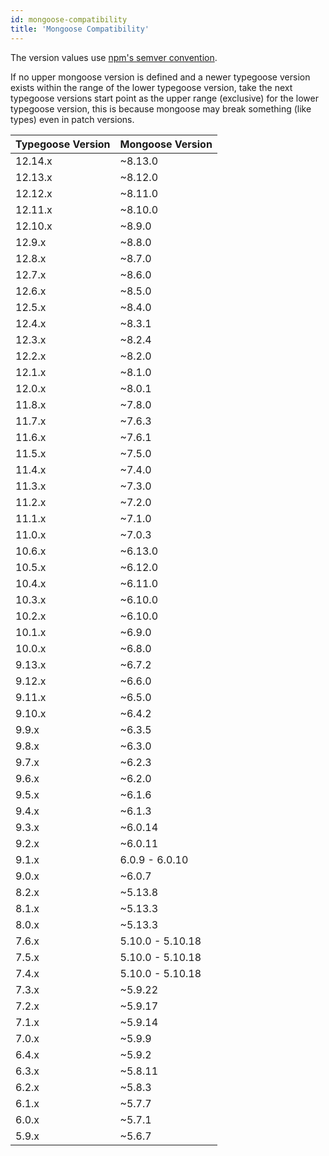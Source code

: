 ```yaml
---
id: mongoose-compatibility
title: 'Mongoose Compatibility'
---
```


The version values use [npm's semver convention](https://www.npmjs.com/package/semver).

If no upper mongoose version is defined and a newer typegoose version exists within the range of the lower typegoose version, take the next typegoose versions start point as the upper range (exclusive) for the lower typegoose version, this is because mongoose may break something (like types) even in patch versions.

| Typegoose Version | Mongoose Version |
| ----------------- | ---------------- |
| 12.14.x           | ~8.13.0          |
| 12.13.x           | ~8.12.0          |
| 12.12.x           | ~8.11.0          |
| 12.11.x           | ~8.10.0          |
| 12.10.x           | ~8.9.0           |
| 12.9.x            | ~8.8.0           |
| 12.8.x            | ~8.7.0           |
| 12.7.x            | ~8.6.0           |
| 12.6.x            | ~8.5.0           |
| 12.5.x            | ~8.4.0           |
| 12.4.x            | ~8.3.1           |
| 12.3.x            | ~8.2.4           |
| 12.2.x            | ~8.2.0           |
| 12.1.x            | ~8.1.0           |
| 12.0.x            | ~8.0.1           |
| 11.8.x            | ~7.8.0           |
| 11.7.x            | ~7.6.3           |
| 11.6.x            | ~7.6.1           |
| 11.5.x            | ~7.5.0           |
| 11.4.x            | ~7.4.0           |
| 11.3.x            | ~7.3.0           |
| 11.2.x            | ~7.2.0           |
| 11.1.x            | ~7.1.0           |
| 11.0.x            | ~7.0.3           |
| 10.6.x            | ~6.13.0          |
| 10.5.x            | ~6.12.0          |
| 10.4.x            | ~6.11.0          |
| 10.3.x            | ~6.10.0          |
| 10.2.x            | ~6.10.0          |
| 10.1.x            | ~6.9.0           |
| 10.0.x            | ~6.8.0           |
| 9.13.x            | ~6.7.2           |
| 9.12.x            | ~6.6.0           |
| 9.11.x            | ~6.5.0           |
| 9.10.x            | ~6.4.2           |
| 9.9.x             | ~6.3.5           |
| 9.8.x             | ~6.3.0           |
| 9.7.x             | ~6.2.3           |
| 9.6.x             | ~6.2.0           |
| 9.5.x             | ~6.1.6           |
| 9.4.x             | ~6.1.3           |
| 9.3.x             | ~6.0.14          |
| 9.2.x             | ~6.0.11          |
| 9.1.x             | 6.0.9 - 6.0.10   |
| 9.0.x             | ~6.0.7           |
| 8.2.x             | ~5.13.8          |
| 8.1.x             | ~5.13.3          |
| 8.0.x             | ~5.13.3          |
| 7.6.x             | 5.10.0 - 5.10.18 |
| 7.5.x             | 5.10.0 - 5.10.18 |
| 7.4.x             | 5.10.0 - 5.10.18 |
| 7.3.x             | ~5.9.22          |
| 7.2.x             | ~5.9.17          |
| 7.1.x             | ~5.9.14          |
| 7.0.x             | ~5.9.9           |
| 6.4.x             | ~5.9.2           |
| 6.3.x             | ~5.8.11          |
| 6.2.x             | ~5.8.3           |
| 6.1.x             | ~5.7.7           |
| 6.0.x             | ~5.7.1           |
| 5.9.x             | ~5.6.7           |
